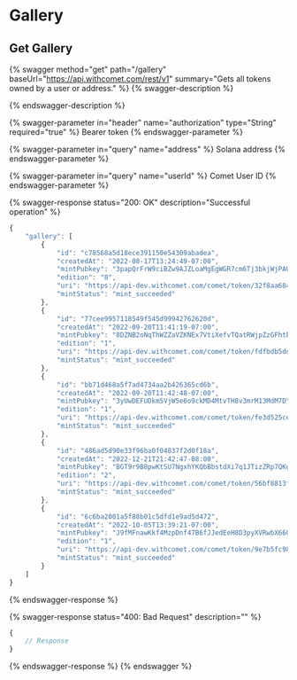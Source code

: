 # Gallery

## Get Gallery

{% swagger method="get" path="/gallery" baseUrl="https://api.withcomet.com/rest/v1" summary="Gets all tokens owned by a user or address." %}
{% swagger-description %}

{% endswagger-description %}

{% swagger-parameter in="header" name="authorization" type="String" required="true" %}
Bearer token
{% endswagger-parameter %}

{% swagger-parameter in="query" name="address" %}
Solana address
{% endswagger-parameter %}

{% swagger-parameter in="query" name="userId" %}
Comet User ID
{% endswagger-parameter %}

{% swagger-response status="200: OK" description="Successful operation" %}
```javascript
{
    "gallery": [
        {
            "id": "c78568a5d18ece391150e54309abadea",
            "createdAt": "2022-08-17T13:24:49-07:00",
            "mintPubkey": "3papQrFrW9ciBZw9AJZLoaMgEgWGR7cm6Tj3bkjWjPAU",
            "edition": "0",
            "uri": "https://api-dev.withcomet.com/comet/token/32f8aa684bd5/metadata/0",
            "mintStatus": "mint_succeeded"
        },
        {
            "id": "77cee9957118549f545d99942762620d",
            "createdAt": "2022-09-20T11:41:19-07:00",
            "mintPubkey": "8DZNB2oNqThWZZaVZKNEx7VtiXefvTQatRWjpZzGFhtB",
            "edition": "1",
            "uri": "https://api-dev.withcomet.com/comet/token/fdfbdb5ddeaf/metadata/1",
            "mintStatus": "mint_succeeded"
        },
        {
            "id": "bb71d468a5f7ad4734aa2b426365cd6b",
            "createdAt": "2022-09-20T11:42:48-07:00",
            "mintPubkey": "3yUwDEFUDkm5VjW5e6o9ckMD4MtvTH8v3mrM13MdM7DY",
            "edition": "1",
            "uri": "https://api-dev.withcomet.com/comet/token/fe3d525cee27/metadata/1",
            "mintStatus": "mint_succeeded"
        },
        {
            "id": "486ad5d90e33f96ba0f04837f2d0f18a",
            "createdAt": "2022-12-21T21:42:47-08:00",
            "mintPubkey": "BGT9r9B8pwKtSU7NgxhYKQbBbstdXi7q1JTizZRp7QKg",
            "edition": "2",
            "uri": "https://api-dev.withcomet.com/comet/token/56bf8813ff67/metadata/2",
            "mintStatus": "mint_succeeded"
        },
        {
            "id": "6c6ba2001a5f88b01c5dfd1e9ad5d472",
            "createdAt": "2022-10-05T13:39:21-07:00",
            "mintPubkey": "J9fMFnawKkf4MzpDnf47B6fJJedEeH8D3pyXVRwbX66Q",
            "edition": "1",
            "uri": "https://api-dev.withcomet.com/comet/token/9e7b5fc982c8/metadata/1",
            "mintStatus": "mint_succeeded"
        }
    ]
}
```
{% endswagger-response %}

{% swagger-response status="400: Bad Request" description="" %}
```javascript
{
    // Response
}
```
{% endswagger-response %}
{% endswagger %}

